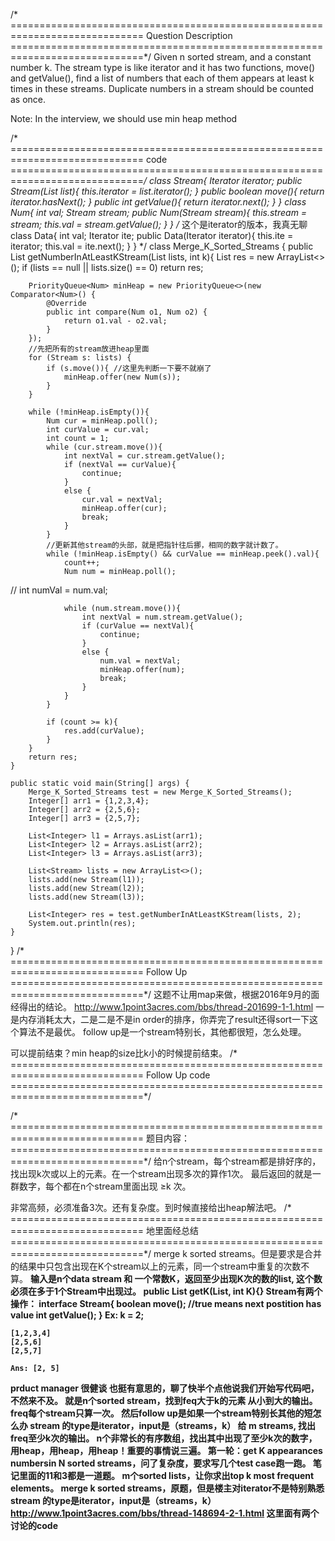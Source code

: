 /* =============================================================================
Question Description
=============================================================================*/
Given n sorted stream, and a constant number k. The stream type is like iterator
and it has two functions, move() and getValue(), find a list of numbers that each
of them appears at least k times in these streams. Duplicate numbers in a stream
should be counted as once.

Note: In the interview, we should use min heap method



/* =============================================================================
code
=============================================================================*/
class Stream{
    Iterator<Integer> iterator;
    public Stream(List<Integer> list){
        this.iterator = list.iterator();
    }
    public boolean move(){
        return iterator.hasNext();
    }
    public int getValue(){
        return iterator.next();
    }
}
class Num{
    int val;
    Stream stream;
    public Num(Stream stream){
        this.stream = stream;
        this.val = stream.getValue();
    }
}
/*  这个是iterator的版本，我真无聊
    class Data{
        int val;
        Iterator ite;
        public Data(Iterator iterator){
            this.ite = iterator;
            this.val = ite.next();
        }
    }
*/
class Merge_K_Sorted_Streams {
    public List<Integer> getNumberInAtLeastKStream(List<Stream> lists, int k){
        List<Integer> res = new ArrayList<>();
        if (lists == null || lists.size() == 0) return res;

        PriorityQueue<Num> minHeap = new PriorityQueue<>(new Comparator<Num>() {
            @Override
            public int compare(Num o1, Num o2) {
                return o1.val - o2.val;
            }
        });
        //先把所有的stream放进heap里面
        for (Stream s: lists) {
            if (s.move()){ //这里先判断一下要不就崩了
                minHeap.offer(new Num(s));
            }
        }

        while (!minHeap.isEmpty()){
            Num cur = minHeap.poll();
            int curValue = cur.val;
            int count = 1;
            while (cur.stream.move()){
                int nextVal = cur.stream.getValue();
                if (nextVal == curValue){
                    continue;
                }
                else {
                    cur.val = nextVal;
                    minHeap.offer(cur);
                    break;
                }
            }
            //更新其他stream的头部，就是把指针往后挪，相同的数字就计数了。
            while (!minHeap.isEmpty() && curValue == minHeap.peek().val){
                count++;
                Num num = minHeap.poll();
//                int numVal = num.val;

                while (num.stream.move()){
                    int nextVal = num.stream.getValue();
                    if (curValue == nextVal){
                        continue;
                    }
                    else {
                        num.val = nextVal;
                        minHeap.offer(num);
                        break;
                    }
                }
            }

            if (count >= k){
                res.add(curValue);
            }
        }
        return res;
    }

    public static void main(String[] args) {
        Merge_K_Sorted_Streams test = new Merge_K_Sorted_Streams();
        Integer[] arr1 = {1,2,3,4};
        Integer[] arr2 = {2,5,6};
        Integer[] arr3 = {2,5,7};

        List<Integer> l1 = Arrays.asList(arr1);
        List<Integer> l2 = Arrays.asList(arr2);
        List<Integer> l3 = Arrays.asList(arr3);

        List<Stream> lists = new ArrayList<>();
        lists.add(new Stream(l1));
        lists.add(new Stream(l2));
        lists.add(new Stream(l3));

        List<Integer> res = test.getNumberInAtLeastKStream(lists, 2);
        System.out.println(res);
    }
}
/* =============================================================================
Follow Up
=============================================================================*/
这题不让用map来做，根据2016年9月的面经得出的结论。
http://www.1point3acres.com/bbs/thread-201699-1-1.html
一是内存消耗太大，二是二是不是in order的排序，你弄完了result还得sort一下这个算法不是最优。
follow up是一个stream特别长，其他都很短，怎么处理。

可以提前结束？min heap的size比k小的时候提前结束。
/* =============================================================================
Follow Up code
=============================================================================*/

/* =============================================================================
题目内容：
=============================================================================*/
给n个stream，每个stream都是排好序的，找出现k次或以上的元素。在一个stream出现多次的算作1次。
最后返回的就是一群数字，每个都在n个stream里面出现 ≥k 次。

非常高频，必须准备3次。还有复杂度。到时候直接给出heap解法吧。
/* =============================================================================
地里面经总结
=============================================================================*/
<A> merge k sorted streams。但是要求是合并的结果中只包含出现在K个stream以上的元素，同一个stream中重复的次数不算。
<B> 输入是n个data stream 和 一个常数K，返回至少出现K次的数的list, 这个数必须在多于1个Stream中出现过。
    public List<Integer> getK(List<Stream>, int K){}
    Stream有两个操作：
    interface Stream{
        boolean move(); //true means next postition has value
        int getValue();
    }
    Ex: k = 2;

    [1,2,3,4]
    [2,5,6]
    [2,5,7]

    Ans: [2, 5]
<C> prduct manager 很健谈 也挺有意思的，聊了快半个点他说我们开始写代码吧，不然来不及。
    就是n个sorted stream，找到feq大于k的元素 从小到大的输出。freq每个stream只算一次。
    然后follow up是如果一个stream特别长其他的短怎么办
<D> stream 的type是iterator，input是（streams，k）
<E> 给 m streams, 找出freq至少k次的输出。
<F> n个非常长的有序数组，找出其中出现了至少k次的数字，用heap，用heap，用heap！重要的事情说三遍。
<G> 第一轮：get K appearances numbersin N sorted streams，问了复杂度，要求写几个test case跑一跑。
笔记里面的11和3都是一道题。
<A> m个sorted lists，让你求出top k most frequent elements。
<B> merge k sorted streams，原题，但是楼主对iterator不是特别熟悉
<C> stream 的type是iterator，input是（streams，k）
http://www.1point3acres.com/bbs/thread-148694-2-1.html 这里面有两个讨论的code